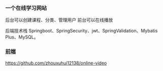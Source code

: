 ### 一个在线学习网站

后台可以创建课程、分类、管理用户 前台可以在线播放

后端技术栈 Springboot、SpringSecurity、jwt、SpringValidation、Mybatis Plus、MySQL。

### [前端]("https://github.com/zhouxuhui12138/online-video") 
https://github.com/zhouxuhui12138/online-video
